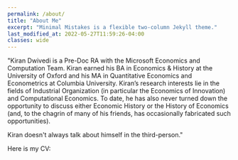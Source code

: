 ```yaml
---
permalink: /about/
title: "About Me"
excerpt: "Minimal Mistakes is a flexible two-column Jekyll theme."
last_modified_at: 2022-05-27T11:59:26-04:00
classes: wide
---
```


"Kiran Dwivedi is a Pre-Doc RA with the Microsoft Economics and Computation Team. Kiran earned his BA
in Economics & History at the University of Oxford and his MA in Quantitative Economics and Econometrics at Columbia University. Kiran’s research interests lie in the fields of Industrial Organization (in particular the Economics of Innovation) and Computational Economics. To date, he has also never turned down the opportunity to discuss either Economic History or the History of Economics (and, to the chagrin of many of his friends, has occasionally fabricated such opportunities).

Kiran doesn't always talk about himself in the third-person."

Here is my CV: 


<object data="/assets/pdfs/ACADEMIC_CV_KIRAN_DWIVEDI.pdf" width="1000" height="1000" type='application/pdf'/></object>